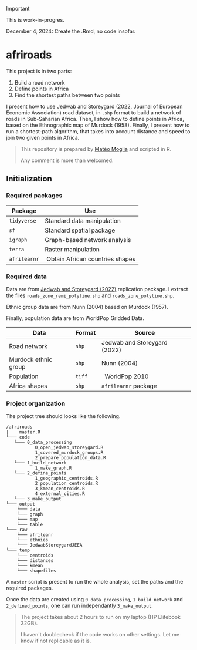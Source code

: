 > [!IMPORTANT]  
> This is work-in-progres.
>
> December 4, 2024: Create the .Rmd, no code insofar.

# afriroads

This project is in two parts: 
1. Build a road network
2. Define points in Africa
3. Find the shortest paths between two points

I present how to use Jedwab and Storeygard (2022, Journal of European Economic Association) road dataset, in `.shp` format 
to build a network of roads in Sub-Saharian Africa. 
Then, I show how to define points in Africa, based on the Ethnographic map of Murdock (1958).
Finally, I present how to run a shortest-path algorithm,
that takes into account distance and speed to join two given points in Africa.

> This repository is prepared by [Matéo Moglia](www.mateomoglia.github.io) and scripted in R.
> 
> Any comment is more than welcomed. 

## Initialization

### Required packages

| Package | Use |
| -------- | ------- |
| `tidyverse` | Standard data manipulation |
| `sf` | Standard spatial package |
| `igraph` | Graph-based network analysis |
| `terra` | Raster manipulation |
| `afrilearnr` | Obtain African countries shapes
### Required data

Data are from [Jedwab and Storeygard (2022)](https://doi.org/10.1093/jeea/jvab027) replication package. 
I extract the files `roads_zone_remi_polyline.shp` and `roads_zone_polyline.shp`. 

Ethnic group data are from Nunn (2004) based on Murdock (1957). 

Finally, population data are from WorldPop Gridded Data. 

| Data | Format | Source |
| -------- | ------- | ------- |
| Road network | `shp`| Jedwab and Storeygard (2022) |
| Murdock ethnic group | `shp` | Nunn (2004) |
| Population | `tiff` |  WorldPop 2010 |
| Africa shapes | `shp` | `afrilearnr` package 

### Project organization 

The project tree should looks like the following.

```
/afriroads
|    master.R
└─── code
   └─── 0_data_processing
           0_open_jedwab_storeygard.R
           1_covered_murdock_groups.R
           2_prepare_population_data.R
   └─── 1_build_network
           1_make_graph.R
   └─── 2_define_points
           1_geographic_centroids.R
           2_population_centroids.R
           3_kmean_centroids.R
           4_external_cities.R
   └─── 3_make_output
└─── output 
    └─── data
    └─── graph
    └─── map
    └─── table
└─── raw 
    └─── afrileanr
    └─── ethnies
    └─── JedwabStoreygardJEEA
└─── temp 
    └─── centroids 
    └─── distances 
    └─── kmean
    └─── shapefiles
```

A `master` script is present to run the whole analysis, set the paths and the required packages. 

Once the data are created using `0_data_processing`, `1_build_network` and `2_defined_points`, one can run independantly `3_make_output`.

> The project takes about 2 hours to run on my laptop (HP Elitebook 32GB). 
>
> I haven't doublecheck if the code works on other settings. Let me know if not replicable as it is. 

